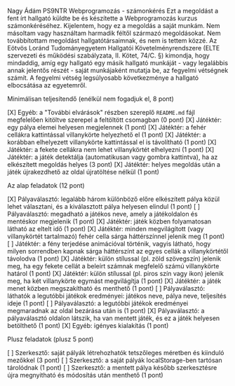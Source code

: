 Nagy Ádám
PS9NTR
Webprogramozás - számonkérés
Ezt a megoldást a fent írt hallgató küldte be és készítette a Webprogramozás kurzus számonkéréséhez.
Kijelentem, hogy ez a megoldás a saját munkám. Nem másoltam vagy használtam harmadik féltől
származó megoldásokat. Nem továbbítottam megoldást hallgatótársaimnak, és nem is tettem közzé.
Az Eötvös Loránd Tudományegyetem Hallgatói Követelményrendszere
(ELTE szervezeti és működési szabályzata, II. Kötet, 74/C. §) kimondja, hogy mindaddig,
amíg egy hallgató egy másik hallgató munkáját - vagy legalábbis annak jelentős részét -
saját munkájaként mutatja be, az fegyelmi vétségnek számít.
A fegyelmi vétség legsúlyosabb következménye a hallgató elbocsátása az egyetemről.

Minimálisan teljesítendő (enélkül nem fogadjuk el, 8 pont)

[X] Egyéb: a "További elvárások" részben szereplő `README.md` fájl megfelelően kitöltve szerepel a feltöltött csomagban (0 pont)
[X] Játéktér: egy pálya elemei helyesen megjelennek (1 pont)
[X] Játéktér: a fehér cellákra kattintással villanykörte helyezhető el (1 pont)
[X] Játéktér: a korábban elhelyezett villanykörte kattintással el is távolítható (1 pont)
[X] Játéktér: a fekete cellákra nem lehet villanykörtét elhelyezni (1 pont)
[X] Játéktér: a játék detektálja (automatikusan vagy gombra kattintva), ha az elkészített megoldás helyes (3 pont)
[X] Játéktér: helyes megoldás után a játék újrakezdhető az oldal újratöltése nélkül (1 pont)

Az alap feladatok (12 pont)

[X] Pályaválasztó: legalább három különböző előre elkészített pálya közül lehet választani, és a kiválasztott pálya helyesen elindul (1 pont)
[ ] Pályaválasztó: megadható a játékos neve, amely a játékoldalon és mentéskor megjelenik (1 pont)
[X] Játéktér: játék közben folyamatosan látható az eltelt idő (1 pont)
[X] Játéktér: minden megvilágított (vagy villanykörtét tartalmazó) fehér cella sárga háttérszínnel jelenik meg (1 pont)
[ ] Játéktér: a fény terjedése animációval történik, vagyis látható, hogy milyen sorrendben kapnak sárga háttérszínt az egyes cellák a villanykörtétől távolodva (1 pont)
[X] Játéktér: külön stílussal (pl. zöld szövegszín) jelenik meg, ha egy fekete cellát a beleírt számnak megfelelő számú villanykörte határol (1 pont)
[X] Játéktér: külön stílussal (pl. piros szín vagy ikon) jelenik meg, ha két villanykörte egymást megvilágítja (1 pont)
[X] Játéktér: a játék menet közben megszakítható és menthető (1 pont)
[ ] Pályaválasztó: láthatók a legutóbbi játékok eredményei: játékos neve, pálya neve, teljesítés ideje (1 pont)
[ ] Pályaválasztó: a legutóbbi játékok eredményei megmaradnak az oldal bezárása után is (1 pont)
[X] Pályaválasztó: a pályaválasztó oldalon látszik, ha van mentett játék, és ez a játék helyesen betölthető (1 pont)
[X] Egyéb: igényes kialakítás (1 pont)

Plusz feladatok (plusz 5 pont)

[ ] Szerkesztő: saját pályák létrehozhatók tetszőleges méretben és kiinduló mezőkkel (3 pont)
[ ] Szerkesztő: a saját pályák localStorage-ben tartósan tárolódnak (1 pont)
[ ] Szerkesztő: a mentett pálya később szerkesztésre újra megnyitható és módosítás után menthető (1 pont)
